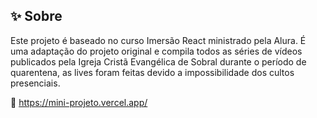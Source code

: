 ##  :sparkles: Sobre
Este projeto é baseado no curso Imersão React ministrado pela Alura.
É uma adaptação do projeto original e compila todos as séries de vídeos publicados pela Igreja Cristã Evangélica de Sobral durante o período de quarentena, as lives foram feitas devido a impossibilidade dos cultos presenciais.

 :link: https://mini-projeto.vercel.app/

